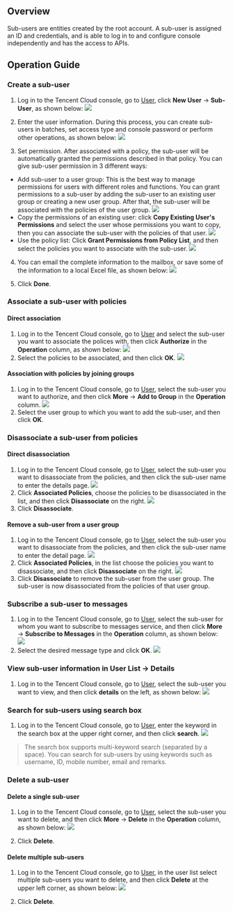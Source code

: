 ## Overview
Sub-users are entities created by the root account. A sub-user is assigned an ID and credentials, and is able to log in to and configure console independently and has the access to APIs.

## Operation Guide

### Create a sub-user
1. Log in to the Tencent Cloud console, go to [User](https://console.cloud.tencent.com/cam), click **New User** -> **Sub-User**, as shown below:
![](https://main.qcloudimg.com/raw/ea2c83f453f040868d74cebde326ece2.png)

2. Enter the user information. During this process, you can create sub-users in batches, set access type and console password or perform other operations, as shown below:
![](https://main.qcloudimg.com/raw/4af2c64e456a66c71aeba544237c5aaa.png)

3. Set permission.  After associated with a policy, the sub-user will be automatically granted the permissions described in that policy. You can give sub-user permission in 3 different ways:
 - Add sub-user to a user group: This is the best way to manage permissions for users with different roles and functions. You can grant permissions to a sub-user by adding the sub-user to an existing user group or creating a new user group. After that, the sub-user will be associated with the policies of the user group.
![](https://main.qcloudimg.com/raw/42203e02f8db3e3f380d7b41b133885b.png)
 - Copy the permissions of an existing user: click **Copy Existing User's Permissions** and select the user whose permissions you want to copy, then you can associate the sub-user with the policies of that user.
![](https://main.qcloudimg.com/raw/e144d026b601ef06f0b678905ec9dbaa.png)
 - Use the policy list: Click **Grant Permissions from Policy List**, and then select the policies you want to associate with the sub-user.
 ![](https://main.qcloudimg.com/raw/ec45ef82b8f31d6707d8873cc5485155.png)
4. You can email the complete information to the mailbox, or save some of the information to a local Excel file, as shown below:
![](https://main.qcloudimg.com/raw/5538d2b037b8d0299c6f96185e85f828.png)

5. Click **Done**.

### Associate a sub-user with policies

#### Direct association
1. Log in to the Tencent Cloud console, go to [User](https://console.cloud.tencent.com/cam) and select the sub-user you want to associate the polices with, then click **Authorize** in the **Operation** column, as shown below:
![](https://main.qcloudimg.com/raw/def984e04ba312d066f5ced32996cb99.png)
2. Select the policies to be associated, and then click **OK**.
![](https://main.qcloudimg.com/raw/0ed5b135fe498eb017552a9014b29893.png)

#### Association with policies by joining groups
1. Log in to the Tencent Cloud console, go to [User](https://console.cloud.tencent.com/cam), select the sub-user you want to authorize, and then click **More** -> **Add to Group** in the **Operation** column.
![](https://main.qcloudimg.com/raw/ccd8ed71ab1e2414adccc07d699bbe54.png)
2. Select the user group to which you want to add the sub-user, and then click **OK**.


### Disassociate a sub-user from policies

#### Direct disassociation
1. Log in to the Tencent Cloud console, go to [User](https://console.cloud.tencent.com/cam), select the sub-user you want to disassociate from the policies, and then click the sub-user name to enter the details page.
![](https://main.qcloudimg.com/raw/7acf69885801de4d444955f3315fe4cf.png)
2. Click **Associated Policies**, choose the policies to be disassociated in the list, and then click **Disassociate** on the right.
![](https://main.qcloudimg.com/raw/8f39787d4168aca9cb49856f0b2579be.png)
3. Click **Disassociate**.

#### Remove a sub-user from a user group
1. Log in to the Tencent Cloud console, go to [User](https://console.cloud.tencent.com/cam), select the sub-user you want to disassociate from the policies, and then click the sub-user name to enter the detail page.
![](https://main.qcloudimg.com/raw/7acf69885801de4d444955f3315fe4cf.png)
2. Click **Associated Policies**, in the list choose the policies you want to disassociate, and then click **Disassociate** on the right.
![](https://main.qcloudimg.com/raw/bf4de0304257aab985745b7e456c40c7.png)
3. Click **Disassociate** to remove the sub-user from the user group. The sub-user is now disassociated from the policies of that user group.

### Subscribe a sub-user to messages
1. Log in to the Tencent Cloud console, go to [User](https://console.cloud.tencent.com/cam), select the sub-user for whom you want to subscribe to messages service, and then click **More** -> **Subscribe to Messages** in the **Operation** column, as shown below:
![](https://main.qcloudimg.com/raw/110fe3ebd376969a1b18f81f287ee88b.png)
2. Select the desired message type and click **OK**.
![](https://main.qcloudimg.com/raw/1eac93c0efd19c26e0ca1e3a1e637b75.png)

### View sub-user information in **User List** -> **Details**

1. Log in to the Tencent Cloud console, go to [User](https://console.cloud.tencent.com/cam), select the sub-user you want to view, and then click **details** on the left, as shown below: ![](https://main.qcloudimg.com/raw/4413929aa2d843861a5512da4a27d437.png)


### Search for sub-users using search box
1. Log in to the Tencent Cloud console, go to [User](https://console.cloud.tencent.com/cam), enter the keyword in the search box at the upper right corner, and then click **search**. 
![](https://main.qcloudimg.com/raw/21545d7d3da888f878dda5d82c75a8e9.png)
>The search box supports multi-keyword search (separated by a space). You can search for sub-users by using keywords such as username, ID, mobile number, email and remarks.



### Delete a sub-user

#### Delete a single sub-user
1. Log in to the Tencent Cloud console, go to [User](https://console.cloud.tencent.com/cam), select the sub-user you want to delete, and then click **More** -> **Delete** in the **Operation** column, as shown below:
![](https://main.qcloudimg.com/raw/fc3a8a73f4ef0f53f8ad3a2a7b8d4cd2.png)

2. Click **Delete**.


#### Delete multiple sub-users
1. Log in to the Tencent Cloud console, go to [User](https://console.cloud.tencent.com/cam), in the user list select multiple sub-users you want to delete, and then click **Delete** at the upper left corner, as shown below:
![](https://main.qcloudimg.com/raw/983a54ffdf83dcd0d4b9da6a7f746f27.png)

2. Click **Delete**.

